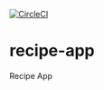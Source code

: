 [![CircleCI](https://circleci.com/gh/igavrysh/mongo-recipe-app.svg?style=svg)](https://circleci.com/gh/igavrysh/mongo-recipe-app)

# recipe-app

Recipe App